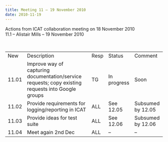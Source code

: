 ```yaml
---
title: Meeting 11 – 19 November 2010
date: 2010-11-19
---
```


Actions from ICAT collaboration meeting on 18 November 2010  
11.1 – Alistair Mills – 19 November
2010

 

|       |                                                                                                    |      |             |                   |
| ----- | -------------------------------------------------------------------------------------------------- | ---- | ----------- | ----------------- |
| New   | Description                                                                                        | Resp | Status      | Comment           |
| 11.01 | Improve way of capturing documentation/service requests; copy existing requests into Google groups | TG   | In progress | Soon              |
| 11.02 | Provide requirements for logging/reporting in ICAT                                                 | ALL  | See 12.05   | Subsumed by 12.05 |
| 11.03 | Provide ideas for test suite                                                                       | ALL  | See 12.06   | Subsumed by 12.06 |
| 11.04 | Meet again 2nd Dec                                                                                 | ALL  | –           | –                 |
